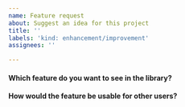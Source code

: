 ```yaml
---
name: Feature request
about: Suggest an idea for this project
title: ''
labels: 'kind: enhancement/improvement'
assignees: ''

---
```


#### Which feature do you want to see in the library?

<!-- Describe the feature in as much detail as possible. -->

#### How would the feature be usable for other users?

<!-- Include sample usage where appropriate. -->


